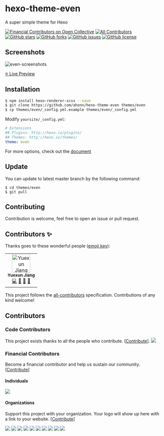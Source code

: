 # hexo-theme-even
A super simple theme for Hexo

[![Financial Contributors on Open Collective](https://opencollective.com/hexo-theme-even/all/badge.svg?label=financial+contributors)](https://opencollective.com/hexo-theme-even) [![All Contributors](https://img.shields.io/badge/all_contributors-1-orange.svg?style=flat-square)](#contributors-)
[![GitHub stars](https://img.shields.io/github/stars/ahonn/hexo-theme-even.svg?style=flat-square)](https://github.com/ahonn/hexo-theme-even/stargazers)
[![GitHub forks](https://img.shields.io/github/forks/ahonn/hexo-theme-even.svg?style=flat-square)](https://github.com/ahonn/hexo-theme-even/network)
[![GitHub issues](https://img.shields.io/github/issues/ahonn/hexo-theme-even.svg?style=flat-square)](https://github.com/ahonn/hexo-theme-even/issues)
[![GitHub license](https://img.shields.io/badge/license-MIT-blue.svg?style=flat-square)](https://raw.githubusercontent.com/ahonn/hexo-theme-even/master/LICENSE)

## Screenshots
![even-screenshots](https://ahonn-me.oss-cn-beijing.aliyuncs.com/images/55iw9.png)

[🔯 Live Preview](https://ahonn.github.io/hexo-theme-even/)

## Installation
```bash
$ npm install hexo-renderer-scss --save
$ git clone https://github.com/ahonn/hexo-theme-even themes/even
$ cp themes/even/_config.yml.example themes/even/_config.yml
```

Modify `yoursite/_config.yml`:

```yaml
# Extensions
## Plugins: http://hexo.io/plugins/
## Themes: http://hexo.io/themes/
theme: even
```

For more options, check out the [document](https://github.com/ahonn/hexo-theme-even/wiki)

## Update
You can update to latest master branch by the following command:

```base
$ cd themes/even
$ git pull
```

## Contributing
Contribution is welcome, feel free to open an issue or pull request.

## Contributors ✨

Thanks goes to these wonderful people ([emoji key](https://allcontributors.org/docs/en/emoji-key)):

<!-- ALL-CONTRIBUTORS-LIST:START - Do not remove or modify this section -->
<!-- prettier-ignore-start -->
<!-- markdownlint-disable -->
<table>
  <tr>
    <td align="center"><a href="https://www.ahonn.me"><img src="https://avatars3.githubusercontent.com/u/9718515?v=4" width="60px;" alt="Yuexun Jiang"/><br /><sub><b>Yuexun Jiang</b></sub></a><br /><a href="https://github.com/ahonn/hexo-theme-even/commits?author=ahonn" title="Code">💻</a> <a href="https://github.com/ahonn/hexo-theme-even/commits?author=ahonn" title="Documentation">📖</a> <a href="#design-ahonn" title="Design">🎨</a> <a href="#ideas-ahonn" title="Ideas, Planning, & Feedback">🤔</a></td>
  </tr>
</table>

<!-- markdownlint-enable -->
<!-- prettier-ignore-end -->
<!-- ALL-CONTRIBUTORS-LIST:END -->

This project follows the [all-contributors](https://github.com/all-contributors/all-contributors) specification. Contributions of any kind welcome!

## Contributors

### Code Contributors

This project exists thanks to all the people who contribute. [[Contribute](CONTRIBUTING.md)].
<a href="https://github.com/ahonn/hexo-theme-even/graphs/contributors"><img src="https://opencollective.com/hexo-theme-even/contributors.svg?width=890&button=false" /></a>

### Financial Contributors

Become a financial contributor and help us sustain our community. [[Contribute](https://opencollective.com/hexo-theme-even/contribute)]

#### Individuals

<a href="https://opencollective.com/hexo-theme-even"><img src="https://opencollective.com/hexo-theme-even/individuals.svg?width=890"></a>

#### Organizations

Support this project with your organization. Your logo will show up here with a link to your website. [[Contribute](https://opencollective.com/hexo-theme-even/contribute)]

<a href="https://opencollective.com/hexo-theme-even/organization/0/website"><img src="https://opencollective.com/hexo-theme-even/organization/0/avatar.svg"></a>
<a href="https://opencollective.com/hexo-theme-even/organization/1/website"><img src="https://opencollective.com/hexo-theme-even/organization/1/avatar.svg"></a>
<a href="https://opencollective.com/hexo-theme-even/organization/2/website"><img src="https://opencollective.com/hexo-theme-even/organization/2/avatar.svg"></a>
<a href="https://opencollective.com/hexo-theme-even/organization/3/website"><img src="https://opencollective.com/hexo-theme-even/organization/3/avatar.svg"></a>
<a href="https://opencollective.com/hexo-theme-even/organization/4/website"><img src="https://opencollective.com/hexo-theme-even/organization/4/avatar.svg"></a>
<a href="https://opencollective.com/hexo-theme-even/organization/5/website"><img src="https://opencollective.com/hexo-theme-even/organization/5/avatar.svg"></a>
<a href="https://opencollective.com/hexo-theme-even/organization/6/website"><img src="https://opencollective.com/hexo-theme-even/organization/6/avatar.svg"></a>
<a href="https://opencollective.com/hexo-theme-even/organization/7/website"><img src="https://opencollective.com/hexo-theme-even/organization/7/avatar.svg"></a>
<a href="https://opencollective.com/hexo-theme-even/organization/8/website"><img src="https://opencollective.com/hexo-theme-even/organization/8/avatar.svg"></a>
<a href="https://opencollective.com/hexo-theme-even/organization/9/website"><img src="https://opencollective.com/hexo-theme-even/organization/9/avatar.svg"></a>
